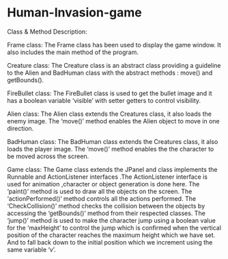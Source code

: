 # Human-Invasion-game
 
Class & Method Description:

Frame class: 
The Frame class has been used to display the game window. It also includes the main method of the program.

Creature class: 
The Creature class is an abstract class providing a guideline to the Alien and BadHuman class with the abstract methods : move() and getBounds().

FireBullet class: 
The FireBullet class is used to get the bullet image and it has a boolean variable ‘visible’ with setter getters to control visibility.

Alien class: 
The Alien class extends the Creatures class, it also loads the enemy image. The ‘move()’ method enables the Alien object to move in one direction.

BadHuman class: 
The BadHuman class extends the Creatures class, it also loads the player image. The ‘move()’ method enables the the character to be moved across the screen.

Game class: 
The Game class extends the JPanel and class implements the Runnable and ActionListener interfaces .The ActionListener interface is used for animation ,character or object generation is done here. The ‘paint()’ method is used to draw all the objects on the screen. The ‘actionPerformed()’ method controls all the actions performed. The ‘CheckCollision()’ method checks the collision between the objects by accessing the ‘getBounds()’ method from their respected classes. The ‘jump()’ method is used to make the character jump using a boolean value for the ‘maxHeight’ to control the jump which is confirmed when the vertical position of the character reaches the maximum height which we have set. And to fall back down to the initial position which we increment using the same variable ‘v’.



